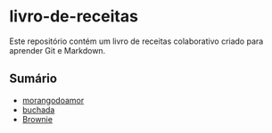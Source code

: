 # livro-de-receitas
Este repositório contém um livro de receitas colaborativo criado para aprender Git e Markdown.

## Sumário
- [morangodoamor](receitas/morangodoamor.md)
- [buchada](receitas/buchada.md)
- [Brownie](receitas/brownie.md)

